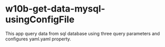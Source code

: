 # w10b-get-data-mysql-usingConfigFile
This app query data from sql database using three query parameters and configures yaml.yaml property.
